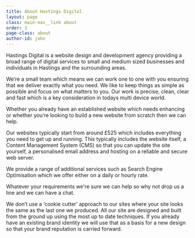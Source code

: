 ```yaml
---
title: About Hastings Digital
layout: page
class: main-nav__link about
order: 3
page-class: about
author-id: john
---
```


Hastings Digital is a website design and development agency providing a broad range of digital services to small and medium sized businesses and individuals in Hastings and the surrounding areas.

We’re a small team which means we can work one to one with you ensuring that we deliver exactly what you need. We like to keep things as simple as possible and focus on what matters to you. Our work is precise, clean, clear and fast which is a key consideration in todays multi device world.

Whether you already have an established website which needs enhancing or whether you’re looking to build a new website from scratch then we can help.

Our websites typically start from around £525 which includes everything you need to get up and running. This typically includes the website itself, a Content Management System (CMS) so that you can update the site yourself, a personalised email address and hosting on a reliable and secure web server.

We provide a range of additional services such as Search Engine Optimisation which we offer either on a daily or hourly rate.

Whatever your requirements we're sure we can help so why not drop us a line and we can have a chat.

We don’t use a ‘cookie cutter’ approach to our sites where your site looks the same as the last one we produced. All our site are designed and built from the ground up using the most up to date techniques. If you already have an existing brand identity we will use that as a basis for a new design so that your brand reputation is carried forward.
